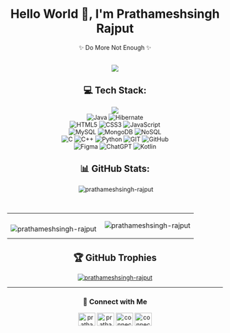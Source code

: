 <h1 align="center">Hello World 👋, I'm Prathameshsingh Rajput</h1>

<div align="center">
    <p>✨ Do More Not Enough ✨</p>
    <br>
    <div align="center">
         <img src="https://komarev.com/ghpvc/?username=prathameshsingh-rajput">
    </div>
</div>

<div align="center">

## 💻 Tech Stack:

<p align="center">
    <img src="http://img.shields.io/badge/SpringBoot-6DB33F?style=flat-square&logo=Spring&logoColor=white" />
    <br>
    <img src="https://img.shields.io/badge/Java-%23ED8B00.svg?style=for-the-badge&logo=java&logoColor=white" alt="Java" />
    <img src="https://img.shields.io/badge/JPA-Hibernate-aca69f?style=for-the-badge&logo=Hibernate&logoColor=white" alt="Hibernate" />
    <br>
    <img src="https://img.shields.io/badge/HTML5-E34F26?style=for-the-badge&logo=html5&logoColor=white" alt="HTML5" />
    <img src="https://img.shields.io/badge/CSS3-1572B6?style=for-the-badge&logo=css3&logoColor=white" alt="CSS3" />
    <img src="https://img.shields.io/badge/JavaScript-F7DF1E?style=for-the-badge&logo=javascript&logoColor=black" alt="JavaScript" />
    <br>
    <img src="https://img.shields.io/badge/MySQL-4479A1?style=for-the-badge&logo=mysql&logoColor=white" alt="MySQL" />
    <img src="https://img.shields.io/badge/MongoDB-47A248?style=for-the-badge&logo=mongodb&logoColor=white" alt="MongoDB" />
    <img src="https://img.shields.io/badge/NoSQL-4DB33D?style=for-the-badge&logoColor=white" alt="NoSQL" />
    <br>
    <img src="https://img.shields.io/badge/C-00599C?style=for-the-badge&logo=c&logoColor=white" alt="C" />
    <img src="https://img.shields.io/badge/C++-00599C?style=for-the-badge&logo=c%2B%2B&logoColor=white" alt="C++" />
    <img src="https://img.shields.io/badge/Python-3776AB?style=for-the-badge&logo=python&logoColor=white" alt="Python" />
    <img src="https://img.shields.io/badge/GIT-F05032?style=for-the-badge&logo=git&logoColor=white" alt="GIT" />
    <img src="https://img.shields.io/badge/GitHub-181717?style=for-the-badge&logo=github&logoColor=white" alt="GitHub" />
    <br>
    <img src="https://img.shields.io/badge/Figma-F24E1E?style=for-the-badge&logo=figma&logoColor=white" alt="Figma" />
    <img src="https://img.shields.io/badge/ChatGPT-1ABC9C?style=for-the-badge&logo=openai&logoColor=white" alt="ChatGPT" />
    <img src="https://img.shields.io/badge/Kotlin-0095D5?style=for-the-badge&logo=kotlin&logoColor=white" alt="Kotlin" />
</p>
</div>

<div align="center">

## 📊 GitHub Stats:

<p>&nbsp;<img align="center" src="https://github-readme-stats.vercel.app/api?username=prathameshsingh-rajput&show_icons=false&rank_icon=github&locale=en" alt="prathameshsingh-rajput" /></p>

<br>

<table>
<tr>
 <td>
   <p><img align="left" src="https://github-readme-stats.vercel.app/api/top-langs?username=prathameshsingh-rajput&show_icons=true&locale=en&layout=compact" alt="prathameshsingh-rajput" /></p>
 </td>
 <td>
   <p><img align="center" src="https://github-readme-streak-stats.herokuapp.com/?user=prathameshsingh-rajput&" alt="prathameshsingh-rajput" /></p>   
 </td>
</tr>
</table>

</div>

<div align="center">

## 🏆 GitHub Trophies
<a href="https://github.com/ryo-ma/github-profile-trophy"><img src="https://github-profile-trophy.vercel.app/?username=prathameshsingh-rajput" alt="prathameshsingh-rajput" /></a>


</div>

---

<div align="center">

### 👤 Connect with Me


<a href="https://prathameshsingh.me" target="blank"><img align="center" src="https://cdn4.iconfinder.com/data/icons/adobe-folders-pack-2020/240/Adobe_Portfolio_Folder-128.png" alt="prathameshsingh.me" height="30" width="40" /></a>
<a href="https://linkedin.com/in/prathameshsingh-rajput" target="blank"><img align="center" src="https://raw.githubusercontent.com/rahuldkjain/github-profile-readme-generator/master/src/images/icons/Social/linked-in-alt.svg" alt="prathameshsingh-rajput" height="30" width="40" /></a>
<a href="https://auth.geeksforgeeks.org/user/connect-psr" target="blank"><img align="center" src="https://raw.githubusercontent.com/rahuldkjain/github-profile-readme-generator/master/src/images/icons/Social/geeks-for-geeks.svg" alt="connect-psr" height="30" width="40" /></a>
<a href="https://www.hackerrank.com/connect_psr" target="blank"><img align="center" src="https://raw.githubusercontent.com/rahuldkjain/github-profile-readme-generator/master/src/images/icons/Social/hackerrank.svg" alt="connect_psr" height="30" width="40" /></a>
</div>

